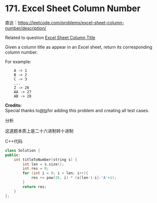 # 171. Excel Sheet Column Number

直达：https://leetcode.com/problems/excel-sheet-column-number/description/

Related to question [Excel Sheet Column Title](https://leetcode.com/problems/excel-sheet-column-title/)

Given a column title as appear in an Excel sheet, return its corresponding column number.

For example:

```
    A -> 1
    B -> 2
    C -> 3
    ...
    Z -> 26
    AA -> 27
    AB -> 28 
```

**Credits:**  
Special thanks to[@ts](https://leetcode.com/discuss/user/ts)for adding this problem and creating all test cases.

分析

这道题本质上是二十六进制转十进制

C++代码

```cpp
class Solution {
public:
    int titleToNumber(string s) {
        int len = s.size();
        int res = 0;
        for (int i = 0; i < len; i++){
            res += pow(26, i) * (s[len-1-i]-'A'+1);
        }
        return res;
    }
};
```



